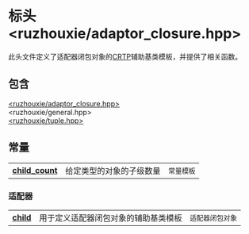 # 标头<ruzhouxie/adaptor_closure.hpp>
此头文件定义了适配器闭包对象的[CRTP](https://zh.cppreference.com/w/cpp/language/crtp)辅助基类模板，并提供了相关函数。
## 包含
[<ruzhouxie/adaptor_closure.hpp>](adaptor_closure.md)  
<ruzhouxie/general.hpp>  
[<ruzhouxie/tuple.hpp>](tuple.md)  
## 常量
||||
|-|-|-|
| [**child_count**](child/child_count.md) | 给定类型的对象的子级数量 | `常量模板` |
### 适配器
||||
|-|-|-|
| [**child**](child/child.md) | 用于定义适配器闭包对象的辅助基类模板 | `适配器闭包对象` |